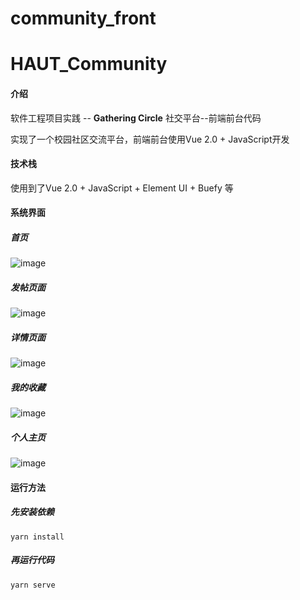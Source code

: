 # community_front

# HAUT_Community

#### 介绍

软件工程项目实践 -- **Gathering Circle** 社交平台--前端前台代码

实现了一个校园社区交流平台，前端前台使用Vue 2.0 + JavaScript开发

#### 技术栈

使用到了Vue 2.0 + JavaScript + Element UI + Buefy 等

#### 系统界面

##### 首页

![image](https://github.com/Ephemeral2333/community_front/assets/88269111/018d41e5-515a-4811-aa75-474935d63656)

##### 发帖页面

![image](https://github.com/Ephemeral2333/community_front/assets/88269111/9b4c6b49-e871-4c12-90f5-42bcd49b4f84)

##### 详情页面

![image](https://github.com/Ephemeral2333/community_front/assets/88269111/b2a483c5-69bd-48bd-b125-f5f206575750)

##### 我的收藏

![image](https://github.com/Ephemeral2333/community_front/assets/88269111/0284a7f8-a886-42e8-b273-c2524c3416fa)

##### 个人主页

![image](https://github.com/Ephemeral2333/community_front/assets/88269111/f7d7f9fa-7675-4dd3-9faa-3ad713984f91)

#### 运行方法

##### 先安装依赖

```
yarn install
```

##### 再运行代码

```
yarn serve
```

